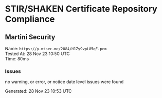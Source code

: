 # STIR/SHAKEN Certificate Repository Compliance

## Martini Security

Name: `https://p.mtsec.me/2884/H1Zy9vpL85qF.pem`\
Tested At: 28 Nov 23 10:50 UTC\
Time: 80ms

### Issues

no warning, or error, or notice date level issues were found

Generated: 28 Nov 23 10:53 UTC